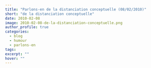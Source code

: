 ```yaml
---
title: "Parlons-en de la distanciation conceptuelle (08/02/2010)"
short: "de la distanciation conceptuelle"
date: 2010-02-08
image: 2010-02-08-de-la-distanciation-conceptuelle.png
author_profile: true
categories:
  - blog
  - humour
  - parlons-en
tags:
excerpt: ""
hover: ""
---
```

